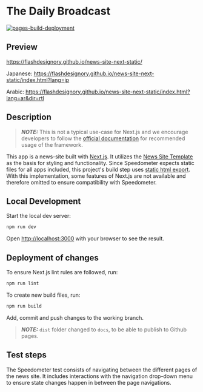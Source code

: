 # The Daily Broadcast

[![pages-build-deployment](https://github.com/flashdesignory/news-site-next-static/actions/workflows/pages/pages-build-deployment/badge.svg)](https://github.com/flashdesignory/news-site-next-static/actions/workflows/pages/pages-build-deployment)

## Preview

https://flashdesignory.github.io/news-site-next-static/

Japanese:
https://flashdesignory.github.io/news-site-next-static/index.html?lang=jp

Arabic:
https://flashdesignory.github.io/news-site-next-static/index.html?lang=ar&dir=rtl

## Description

> **_NOTE:_** This is not a typical use-case for Next.js and we encourage developers to follow the [official documentation](https://vercel.com/docs) for recommended usage of the framework.

This app is a news-site built with [Next.js](https://nextjs.org/). It utilizes the [News Site Template](https://github.com/flashdesignory/news-site-template) as the basis for styling and functionality.
Since Speedometer expects static files for all apps included, this project's build step uses [static html export](https://nextjs.org/docs/pages/building-your-application/deploying/static-exports).
<br>With this implementation, some features of Next.js are not available and therefore omitted to ensure compatibility with Speedometer.

## Local Development

Start the local dev server:

```bash
npm run dev
```

Open [http://localhost:3000](http://localhost:3000) with your browser to see the result.

## Deployment of changes

To ensure Next.js lint rules are followed, run:

```bash
npm run lint
```

To create new build files, run:

```bash
npm run build
```

Add, commit and push changes to the working branch.

> **_NOTE:_** `dist` folder changed to `docs`, to be able to publish to Github pages.

## Test steps

The Speedometer test consists of navigating between the different pages of the news site.
It includes interactions with the navigation drop-down menu to ensure state changes happen in between the page navigations.
